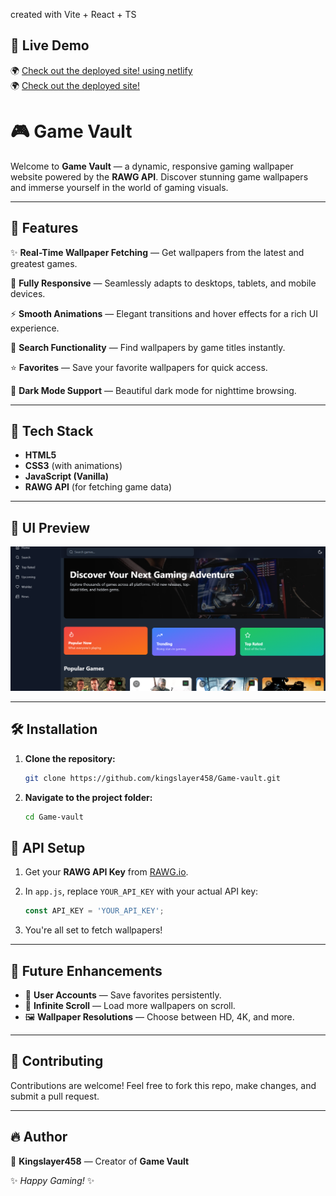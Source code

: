 created with Vite + React + TS
## 🎯 **Live Demo**
🌍 [Check out the deployed site! using netlify](https://voluble-dasik-601e69.netlify.app/)  
🌍 [Check out the deployed site!](https://kingslayer458.github.io/Game-vault/)  



# 🎮 Game Vault

Welcome to **Game Vault** — a dynamic, responsive gaming wallpaper website powered by the **RAWG API**. Discover stunning game wallpapers and immerse yourself in the world of gaming visuals.

---

## 🚀 Features

✨ **Real-Time Wallpaper Fetching** — Get wallpapers from the latest and greatest games.

📱 **Fully Responsive** — Seamlessly adapts to desktops, tablets, and mobile devices.

⚡ **Smooth Animations** — Elegant transitions and hover effects for a rich UI experience.

🔎 **Search Functionality** — Find wallpapers by game titles instantly.

⭐ **Favorites** — Save your favorite wallpapers for quick access.

🌙 **Dark Mode Support** — Beautiful dark mode for nighttime browsing.

---

## 🎯 Tech Stack

- **HTML5**
- **CSS3** (with animations)
- **JavaScript (Vanilla)**
- **RAWG API** (for fetching game data)

---

## 📸 UI Preview

![Game Vault UI](gamevault.png)

---

## 🛠️ Installation

1. **Clone the repository:**
   ```bash
   git clone https://github.com/kingslayer458/Game-vault.git
   ```

2. **Navigate to the project folder:**
   ```bash
   cd Game-vault
   ```


## 🔧 API Setup

1. Get your **RAWG API Key** from [RAWG.io](https://rawg.io/apidocs).

2. In `app.js`, replace `YOUR_API_KEY` with your actual API key:
   ```javascript
   const API_KEY = 'YOUR_API_KEY';
   ```

3. You're all set to fetch wallpapers!

---

## 📌 Future Enhancements

- 🎁 **User Accounts** — Save favorites persistently.
- 🔄 **Infinite Scroll** — Load more wallpapers on scroll.
- 🖼️ **Wallpaper Resolutions** — Choose between HD, 4K, and more.

---

## 🎉 Contributing

Contributions are welcome! Feel free to fork this repo, make changes, and submit a pull request.

---



## 🔥 Author

👑 **Kingslayer458** — Creator of **Game Vault**

✨ *Happy Gaming!* ✨

